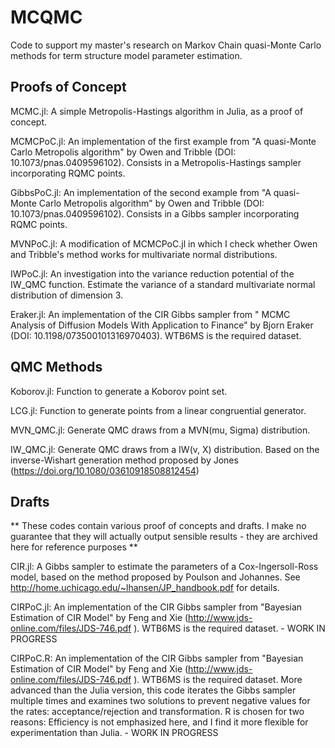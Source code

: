 # MCQMC
Code to support my master's research on Markov Chain quasi-Monte Carlo methods for term structure model parameter estimation.

## Proofs of Concept
MCMC.jl: A simple Metropolis-Hastings algorithm in Julia, as a proof of concept.

MCMCPoC.jl: An implementation of the first example from "A quasi-Monte Carlo Metropolis algorithm" by Owen and Tribble (DOI: 10.1073/pnas.0409596102). Consists in a Metropolis-Hastings sampler incorporating RQMC points.

GibbsPoC.jl: An implementation of the second example from "A quasi-Monte Carlo Metropolis algorithm" by Owen and Tribble (DOI: 10.1073/pnas.0409596102). Consists in a Gibbs sampler incorporating RQMC points.

MVNPoC.jl: A modification of MCMCPoC.jl in which I check whether Owen and Tribble's method works for multivariate normal distributions.

IWPoC.jl: An investigation into the variance reduction potential of the IW_QMC function. Estimate the variance of a standard multivariate normal distribution of dimension 3.

Eraker.jl: An implementation of the CIR Gibbs sampler from " MCMC Analysis of Diffusion Models With Application to Finance" by Bjorn Eraker (DOI: 10.1198/073500101316970403). WTB6MS is the required dataset.

## QMC Methods
Koborov.jl: Function to generate a Koborov point set.

LCG.jl: Function to generate points from a linear congruential generator.

MVN_QMC.jl: Generate QMC draws from a MVN(mu, Sigma) distribution.

IW_QMC.jl: Generate QMC draws from a IW(v, X) distribution. Based on the inverse-Wishart generation method proposed by Jones (https://doi.org/10.1080/03610918508812454)

## Drafts

** These codes contain various proof of concepts and drafts. I make no guarantee that they will actually output sensible results - they are archived here for reference purposes **

CIR.jl: A Gibbs sampler to estimate the parameters of a Cox-Ingersoll-Ross model, based on the method proposed by Poulson and Johannes. See http://home.uchicago.edu/~lhansen/JP_handbook.pdf for details.

CIRPoC.jl: An implementation of the CIR Gibbs sampler from "Bayesian Estimation of CIR Model" by Feng and Xie (http://www.jds-online.com/files/JDS-746.pdf ). WTB6MS is the required dataset. - WORK IN PROGRESS

CIRPoC.R: An implementation of the CIR Gibbs sampler from "Bayesian Estimation of CIR Model" by Feng and Xie (http://www.jds-online.com/files/JDS-746.pdf ). WTB6MS is the required dataset. More advanced than the Julia version, this code iterates the Gibbs sampler multiple times and examines two solutions to prevent negative values for the rates: acceptance/rejection and transformation. R is chosen for two reasons: Efficiency is not emphasized here, and I find it more flexible for experimentation than Julia. - WORK IN PROGRESS